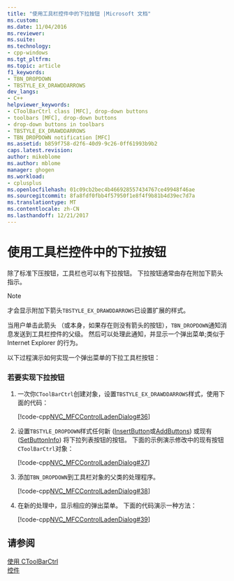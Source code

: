 ```yaml
---
title: "使用工具栏控件中的下拉按钮 |Microsoft 文档"
ms.custom: 
ms.date: 11/04/2016
ms.reviewer: 
ms.suite: 
ms.technology:
- cpp-windows
ms.tgt_pltfrm: 
ms.topic: article
f1_keywords:
- TBN_DROPDOWN
- TBSTYLE_EX_DRAWDDARROWS
dev_langs:
- C++
helpviewer_keywords:
- CToolBarCtrl class [MFC], drop-down buttons
- toolbars [MFC], drop-down buttons
- drop-down buttons in toolbars
- TBSTYLE_EX_DRAWDDARROWS
- TBN_DROPDOWN notification [MFC]
ms.assetid: b859f758-d2f6-40d9-9c26-0ff61993b9b2
caps.latest.revision: 
author: mikeblome
ms.author: mblome
manager: ghogen
ms.workload:
- cplusplus
ms.openlocfilehash: 01c09cb2bec4b466928557434767ce49948f46ae
ms.sourcegitcommit: 8fa8fdf0fbb4f57950f1e8f4f9b81b4d39ec7d7a
ms.translationtype: MT
ms.contentlocale: zh-CN
ms.lasthandoff: 12/21/2017
---
```

# <a name="using-drop-down-buttons-in-a-toolbar-control"></a>使用工具栏控件中的下拉按钮
除了标准下压按钮，工具栏也可以有下拉按钮。 下拉按钮通常由存在附加下箭头指示。  
  
> [!NOTE]
>  才会显示附加下箭头`TBSTYLE_EX_DRAWDDARROWS`已设置扩展的样式。  
  
 当用户单击此箭头 （或本身，如果存在则没有箭头的按钮），`TBN_DROPDOWN`通知消息发送到工具栏控件的父级。 然后可以处理此通知，并显示一个弹出菜单;类似于 Internet Explorer 的行为。  
  
 以下过程演示如何实现一个弹出菜单的下拉工具栏按钮：  
  
### <a name="to-implement-a-drop-down-button"></a>若要实现下拉按钮  
  
1.  一次你`CToolBarCtrl`创建对象，设置`TBSTYLE_EX_DRAWDDARROWS`样式，使用下面的代码：  
  
     [!code-cpp[NVC_MFCControlLadenDialog#36](../mfc/codesnippet/cpp/using-drop-down-buttons-in-a-toolbar-control_1.cpp)]  
  
2.  设置`TBSTYLE_DROPDOWN`样式任何新 ([InsertButton](../mfc/reference/ctoolbarctrl-class.md#insertbutton)或[AddButtons](../mfc/reference/ctoolbarctrl-class.md#addbuttons)) 或现有 ([SetButtonInfo](../mfc/reference/ctoolbarctrl-class.md#setbuttoninfo)) 将下拉列表按钮的按钮。 下面的示例演示修改中的现有按钮`CToolBarCtrl`对象：  
  
     [!code-cpp[NVC_MFCControlLadenDialog#37](../mfc/codesnippet/cpp/using-drop-down-buttons-in-a-toolbar-control_2.cpp)]  
  
3.  添加`TBN_DROPDOWN`到工具栏对象的父类的处理程序。  
  
     [!code-cpp[NVC_MFCControlLadenDialog#38](../mfc/codesnippet/cpp/using-drop-down-buttons-in-a-toolbar-control_3.cpp)]  
  
4.  在新的处理中，显示相应的弹出菜单。 下面的代码演示一种方法：  
  
     [!code-cpp[NVC_MFCControlLadenDialog#39](../mfc/codesnippet/cpp/using-drop-down-buttons-in-a-toolbar-control_4.cpp)]  
  
## <a name="see-also"></a>请参阅  
 [使用 CToolBarCtrl](../mfc/using-ctoolbarctrl.md)   
 [控件](../mfc/controls-mfc.md)

